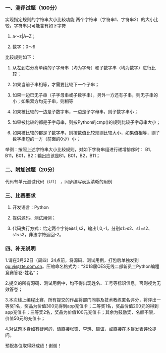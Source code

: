 ### 一、测评试题（100分）

实现指定规则的字符串大小比较功能
两个字符串（字符串1、字符串2）的大小比较，字符串只可能含有如下字符
1. a～z|A~Z；

2. 数字：0～9

比较规则如下：
1. 从左到右分离单纯的子字母串（均为字母）和子数字串（均为数字）进行比较；

2. 如果当前子串相等，才需要比较下一个子串；

3. 如果一边已无子串（子字母串或子数字串），另外一方还有子串，则无子串的小；如果双方均无子串，则相等

4. 如果被比较的一边是子数字串，一边是子字母串，则子数字串小；

5. 如果被比较的都是子字母串，则按Python的cmp()的规则比较子字母串大小；

6. 如果被比较的都是子数字串，则按数值比较规则比较大小，如果值相等，则子数字串短的一方（前面的0少）小；

举例：按照上述字符串大小比较规则，对如下字符串组进行递增排序时：
B1，B11，B01，B2：输出应该是B1，B01，B2，B11； 

### 二、附加试题（20分）
代码有单元测试代码（UT） ，同步编写表达清晰的用例 


### 三、比赛要求
1. 开发语言：Python

2. 提供源码、测试用例；

3. 代码执行方式：给定两个字符串s1,s2，输出1,0,-1，分别s1>s2、s1=s2、s1<s2，非法字符返回-2。 

### 四、补充说明
1.请在3月22日（周四）24点前，将源码、测试用例，打包后单独发到 gu.yi@zte.com.cn。压缩命名格式为：“2018届OES无线二部新员工Python编程竞赛答卷-姓名”；

2.提交的所有源码、测试用例中，均不得出现姓名、工号等标识信息，否则视为无效答卷； 

3.本次线上编程比赛，所有提交的作品将部门同事及技术教练匿名评分，将评出一等奖1名，奖品为价值300元得到app充值卡；二等奖1名，奖品价值200元的得到app充值卡；三等奖2名，奖品为价值100元充值卡；其余为鼓励奖，名额不限，价值50元的充值卡；

4.对试题本身如有疑问的，请直接张锋、李玮、顾谊，或直接在本群发表评论提问。

预祝各位取得好成绩！谢谢！